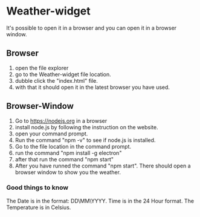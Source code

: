 # Weather-widget

It's possible to open it in a browser and you can open it in a browser window.

## Browser
1. open the file explorer
2. go to the Weather-widget file location.
3. dubble click the "index.html" file.
4. with that it should open it in the latest browser you have used.

## Browser-Window
1. Go to https://nodejs.org in a browser
2. install node.js by following the instruction on the website.
3. open your command prompt.
4. Run the command "npm -v" to see if node.js is installed.
5. Go to the file location in the command prompt.
6. run the command "npm install -g electron"
7. after that run the command "npm start"
8. After you have runned the command "npm start". There should open a browser window to show you the weather.


### Good things to know
The Date is in the format: DD\MM\YYYY.
Time is in the 24 Hour format.
The Temperature is in Celsius.